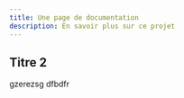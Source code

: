```yaml
---
title: Une page de documentation
description: En savoir plus sur ce projet
---
```


## Titre 2

gzerezsg  dfbdfr